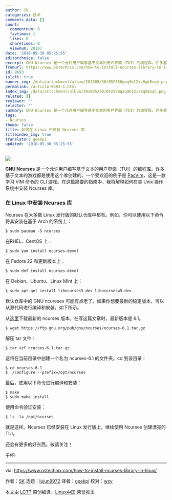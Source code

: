 ```yaml
---
author: Sk
categories: 技术
comments_data: []
count:
  commentnum: 0
  favtimes: 1
  likes: 0
  sharetimes: 0
  viewnum: 28107
date: '2018-05-30 05:25:55'
editorchoice: false
excerpt: GNU Ncurses 是一个允许用户编写基于文本的用户界面（TUI）的编程库。许多基于文本的游戏都是使用这个库创建的。
fromurl: https://www.ostechnix.com/how-to-install-ncurses-library-in-linux/
id: 9693
islctt: true
banner_img: /data/attachment/album/201805/30/052558qxq9b12iz8qk8nqh.png
permalink: /article-9693-1.html
index_img: /data/attachment/album/201805/30/052558qxq9b12iz8qk8nqh.png.thumb.jpg
related: []
reviewer: ''
selector: ''
summary: GNU Ncurses 是一个允许用户编写基于文本的用户界面（TUI）的编程库。许多基于文本的游戏都是使用这个库创建的。
tags:
- Ncurses
thumb: false
title: 如何在 Linux 中安装 Ncurses 库
titleindex_img: true
translator: geekpi
updated: '2018-05-30 05:25:55'
---
```


![](/data/attachment/album/201805/30/052558qxq9b12iz8qk8nqh.png)


**GNU Ncurses** 是一个允许用户编写基于文本的用户界面（TUI）的编程库。许多基于文本的游戏都是使用这个库创建的。一个受欢迎的例子是 [PacVim](https://www.ostechnix.com/pacvim-a-cli-game-to-learn-vim-commands/)，这是一款学习 VIM 命令的 CLI 游戏。在这篇简要的指南中，我将解释如何在类 Unix 操作系统中安装 Ncurses 库。


### 在 Linux 中安装 Ncurses 库


Ncurses 在大多数 Linux 发行版的默认仓库中都有。例如，你可以使用以下命令将其安装在基于 Arch 的系统上：



```
$ sudo pacman -S ncurses

```

在RHEL、CentOS 上：



```
$ sudo yum install ncurses-devel

```

在 Fedora 22 和更新版本上：



```
$ sudo dnf install ncurses-devel

```

在 Debian、Ubuntu、Linux Mint 上：



```
$ sudo apt-get install libncurses5-dev libncursesw5-dev

```

默认仓库中的 GNU ncureses 可能有点老了。如果你想要最新的稳定版本，可以从源代码进行编译和安装，如下所示。


从[这里](https://ftp.gnu.org/pub/gnu/ncurses/)下载最新的 ncurses 版本。在写这篇文章时，最新版本是 6.1。



```
$ wget https://ftp.gnu.org/pub/gnu/ncurses/ncurses-6.1.tar.gz

```

解压 tar 文件：



```
$ tar xzf ncurses-6.1.tar.gz

```

这将在当前目录中创建一个名为 ncurses-6.1 的文件夹。cd 到该目录：



```
$ cd ncurses-6.1
$ ./configure --prefix=/opt/ncurses

```

最后，使用以下命令进行编译和安装：



```
$ make
$ sudo make install

```

使用命令验证安装：



```
$ ls -la /opt/ncurses

```

就是这样。Ncurses 已经安装在 Linux 发行版上。继续使用 Ncurses 创建漂亮的 TUI。


还会有更多的好东西。敬请关注！


干杯!




---


via: <https://www.ostechnix.com/how-to-install-ncurses-library-in-linux/>


作者：[SK](https://www.ostechnix.com/author/sk/) 选题：[lujun9972](https://github.com/lujun9972) 译者：[geekpi](https://github.com/geekpi) 校对：[wxy](https://github.com/wxy)


本文由 [LCTT](https://github.com/LCTT/TranslateProject) 原创编译，[Linux中国](https://linux.cn/) 荣誉推出